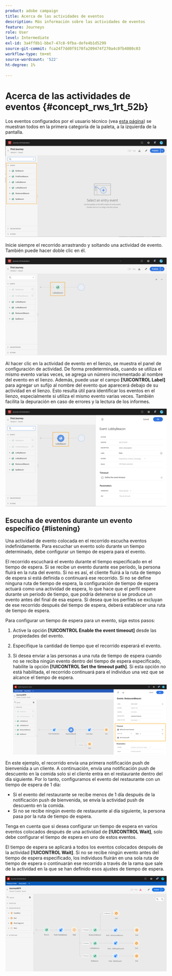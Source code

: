 ```yaml
---
product: adobe campaign
title: Acerca de las actividades de eventos
description: Más información sobre las actividades de eventos
feature: Journeys
role: User
level: Intermediate
exl-id: 3a4ff8b1-bbe7-47c8-9fba-defe4b1d5299
source-git-commit: fca24f7dd0f9170fa209474f270a4c0fb4080c03
workflow-type: tm+mt
source-wordcount: '522'
ht-degree: 1%

---
```


# Acerca de las actividades de eventos {#concept_rws_1rt_52b}

Los eventos configurados por el usuario técnico (vea [esta página](../event/about-events.md)) se muestran todos en la primera categoría de la paleta, a la izquierda de la pantalla.

![](../assets/journey43.png)

Inicie siempre el recorrido arrastrando y soltando una actividad de evento. También puede hacer doble clic en él.

![](../assets/journey44.png)

Al hacer clic en la actividad de evento en el lienzo, se muestra el panel de configuración de actividad. De forma predeterminada, cuando se utiliza el mismo evento varias veces, se agrega un número incrementado al nombre del evento en el lienzo. Además, puede usar el campo **[!UICONTROL Label]** para agregar un sufijo al nombre del evento que aparecerá debajo de su actividad en el lienzo. Esto resulta útil para identificar los eventos en el lienzo, especialmente si utiliza el mismo evento varias veces. También facilita la depuración en caso de errores y la lectura de los informes.

![](../assets/journey33.png)

## Escucha de eventos durante un evento específico {#listening}

Una actividad de evento colocada en el recorrido escucha eventos indefinidamente. Para escuchar un evento solo durante un tiempo determinado, debe configurar un tiempo de espera para el evento.

El recorrido escuchará el evento durante el tiempo especificado en el tiempo de espera. Si se recibe un evento durante ese período, la persona fluirá en la ruta del evento. Si no es así, el cliente fluirá a la ruta de tiempo de espera si está definida o continuará ese recorrido. Si no se define ninguna ruta de tiempo de espera, la configuración de tiempo de espera actuará como una actividad de espera, lo que hace que el perfil espere durante un período de tiempo, que podría detenerse si se produce un evento antes del final de esa espera. Si desea que los perfiles se excluyan de ese recorrido después del tiempo de espera, deberá establecer una ruta de tiempo de espera.

Para configurar un tiempo de espera para un evento, siga estos pasos:

1. Active la opción **[!UICONTROL Enable the event timeout]** desde las propiedades del evento.

1. Especifique la cantidad de tiempo que el recorrido esperará el evento.

1. Si desea enviar a las personas a una ruta de tiempo de espera cuando no se reciba ningún evento dentro del tiempo de espera especificado, habilite la opción **[!UICONTROL Set the timeout path]**. Si esta opción no está habilitada, el recorrido continuará para el individuo una vez que se alcance el tiempo de espera.

   ![](../assets/event-timeout.png)

En este ejemplo, el recorrido envía una primera notificación push de bienvenida a un cliente. A continuación, envía una notificación push de descuento en la comida solo si el cliente entra en el restaurante dentro del día siguiente. Por lo tanto, configuramos el evento del restaurante con un tiempo de espera de 1 día:

* Si el evento del restaurante se recibe menos de 1 día después de la notificación push de bienvenida, se envía la actividad push de descuento en la comida.
* Si no se recibe ningún evento de restaurante al día siguiente, la persona pasa por la ruta de tiempo de espera.

Tenga en cuenta que si desea configurar un tiempo de espera en varios eventos colocados después de una actividad de **[!UICONTROL Wait]**, solo debe configurar el tiempo de espera en uno de estos eventos.

El tiempo de espera se aplicará a todos los eventos colocados después de la actividad **[!UICONTROL Wait]**. Si no se recibe ningún evento antes del tiempo de espera especificado, los individuos fluirán en una sola ruta de tiempo de espera o continuarán ese recorrido a través de la rama que sale de la actividad en la que se han definido esos ajustes de tiempo de espera.

![](../assets/event-timeout-group.png)

